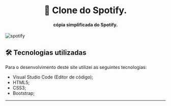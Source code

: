 <h1 align="center">
🎵 Clone do Spotify. 
</h1>

<h4 align="center">
cópia simplificada do Spotify.
</h4>

![spotify](https://user-images.githubusercontent.com/70277574/110542057-5b36bc00-8107-11eb-93a5-69af4e61d21d.png)

## 🛠 Tecnologias utilizadas
Para o desenvolvimento deste site utilizei as seguintes tecnologias:
- Visual Studio Code (Editor de código);
- HTML5;
- CSS3;
- Bootstrap;

---
